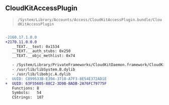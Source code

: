 ## CloudKitAccessPlugin

> `/System/Library/Accounts/Access/CloudKitAccessPlugin.bundle/CloudKitAccessPlugin`

```diff

-2160.17.1.0.0
+2170.11.0.0.0
   __TEXT.__text: 0x1534
   __TEXT.__auth_stubs: 0x250
   __TEXT.__objc_methlist: 0x74

   - /System/Library/PrivateFrameworks/CloudKitDaemon.framework/CloudKitDaemon
   - /usr/lib/libSystem.B.dylib
   - /usr/lib/libobjc.A.dylib
-  UUID: C899533B-E394-3718-A7F3-8E54E372AD1E
+  UUID: 63F55605-88C2-3D9B-BADB-2A76FC79775F
   Functions: 8
   Symbols:   54
   CStrings:  107

```
